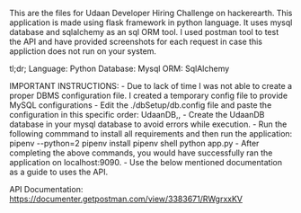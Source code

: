 This are the files for Udaan Developer Hiring Challenge on hackerearth. This application is made using flask framework in python language. It uses mysql database and sqlalchemy as an sql ORM tool. I used postman tool to test the API and have provided screenshots for each request in case this appliction does not run on your system.

tl;dr;
Language: Python
Database: Mysql
ORM: SqlAlchemy

IMPORTANT INSTRUCTIONS:
    - Due to lack of time I was not able to create a proper DBMS configuration file. I created a temporary config file to provide MySQL configurations
    - Edit the ./dbSetup/db.config file and paste the configuration in this specific order:
        UdaanDB,<user>,<password>
    - Create the UdaanDB database in your mysql database to avoid errors while execution.
    - Run the following commmand to install all requirements and then run the application:
        pipenv --python=2
        pipenv install
        pipenv shell
        python app.py
    - After completing the above commands, you would have successfully ran the application on localhost:9090.
    - Use the below mentioned documentation as a guide to uses the API.

API Documentation: https://documenter.getpostman.com/view/3383671/RWgrxxKV
